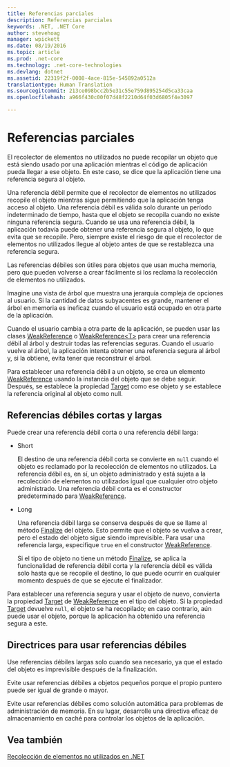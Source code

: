 ```yaml
---
title: Referencias parciales
description: Referencias parciales
keywords: .NET, .NET Core
author: stevehoag
manager: wpickett
ms.date: 08/19/2016
ms.topic: article
ms.prod: .net-core
ms.technology: .net-core-technologies
ms.devlang: dotnet
ms.assetid: 22319f2f-0008-4ace-815e-545892a0512a
translationtype: Human Translation
ms.sourcegitcommit: 213ce098bcc2b5e31c55e759d895254d5ca33caa
ms.openlocfilehash: a966f430c00f07d48f2210d64f03d6805f4e3097

---
```


# <a name="weak-references"></a>Referencias parciales

El recolector de elementos no utilizados no puede recopilar un objeto que está siendo usado por una aplicación mientras el código de aplicación pueda llegar a ese objeto. En este caso, se dice que la aplicación tiene una referencia segura al objeto. 

Una referencia débil permite que el recolector de elementos no utilizados recopile el objeto mientras sigue permitiendo que la aplicación tenga acceso al objeto. Una referencia débil es válida solo durante un período indeterminado de tiempo, hasta que el objeto se recopila cuando no existe ninguna referencia segura. Cuando se usa una referencia débil, la aplicación todavía puede obtener una referencia segura al objeto, lo que evita que se recopile. Pero, siempre existe el riesgo de que el recolector de elementos no utilizados llegue al objeto antes de que se restablezca una referencia segura.

Las referencias débiles son útiles para objetos que usan mucha memoria, pero que pueden volverse a crear fácilmente si los reclama la recolección de elementos no utilizados. 

Imagine una vista de árbol que muestra una jerarquía compleja de opciones al usuario. Si la cantidad de datos subyacentes es grande, mantener el árbol en memoria es ineficaz cuando el usuario está ocupado en otra parte de la aplicación. 

Cuando el usuario cambia a otra parte de la aplicación, se pueden usar las clases [WeakReference](xref:System.WeakReference) o [WeakReference&lt;T&gt;](xref:System.WeakReference%601) para crear una referencia débil al árbol y destruir todas las referencias seguras. Cuando el usuario vuelve al árbol, la aplicación intenta obtener una referencia segura al árbol y, si la obtiene, evita tener que reconstruir el árbol.

Para establecer una referencia débil a un objeto, se crea un elemento [WeakReference](xref:System.WeakReference) usando la instancia del objeto que se debe seguir. Después, se establece la propiedad [Target](xref:System.WeakReference.Target) como ese objeto y se establece la referencia original al objeto como null. 

## <a name="short-and-long-weak-references"></a>Referencias débiles cortas y largas

Puede crear una referencia débil corta o una referencia débil larga: 

* Short

  El destino de una referencia débil corta se convierte en `null` cuando el objeto es reclamado por la recolección de elementos no utilizados. La referencia débil es, en sí, un objeto administrado y está sujeta a la recolección de elementos no utilizados igual que cualquier otro objeto administrado. Una referencia débil corta es el constructor predeterminado para [WeakReference](xref:System.WeakReference). 

* Long

  Una referencia débil larga se conserva después de que se llame al método [Finalize](xref:System.Object.Finalize) del objeto. Esto permite que el objeto se vuelva a crear, pero el estado del objeto sigue siendo imprevisible. Para usar una referencia larga, especifique `true` en el constructor [WeakReference](xref:System.WeakReference). 

  Si el tipo de objeto no tiene un método [Finalize](xref:System.Object.Finalize), se aplica la funcionalidad de referencia débil corta y la referencia débil es válida solo hasta que se recopile el destino, lo que puede ocurrir en cualquier momento después de que se ejecute el finalizador.

Para establecer una referencia segura y usar el objeto de nuevo, convierta la propiedad [Target](xref:System.WeakReference.Target) de [WeakReference](xref:System.WeakReference) en el tipo del objeto. Si la propiedad [Target](xref:System.WeakReference.Target) devuelve `null`, el objeto se ha recopilado; en caso contrario, aún puede usar el objeto, porque la aplicación ha obtenido una referencia segura a este.

## <a name="guidelines-for-using-weak-references"></a>Directrices para usar referencias débiles

Use referencias débiles largas solo cuando sea necesario, ya que el estado del objeto es imprevisible después de la finalización. 

Evite usar referencias débiles a objetos pequeños porque el propio puntero puede ser igual de grande o mayor. 

Evite usar referencias débiles como solución automática para problemas de administración de memoria. En su lugar, desarrolle una directiva eficaz de almacenamiento en caché para controlar los objetos de la aplicación. 

## <a name="see-also"></a>Vea también

[Recolección de elementos no utilizados en .NET](index.md)



<!--HONumber=Nov16_HO3-->


